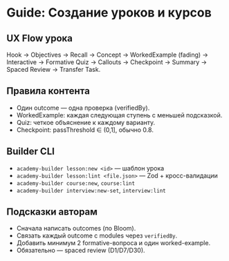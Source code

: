 # Guide: Создание уроков и курсов

## UX Flow урока
Hook → Objectives → Recall → Concept → WorkedExample (fading) → Interactive → Formative Quiz → Callouts → Checkpoint → Summary → Spaced Review → Transfer Task.

## Правила контента
- Один outcome — одна проверка (verifiedBy).
- WorkedExample: каждая следующая ступень с меньшей подсказкой.
- Quiz: четкое объяснение к каждому варианту.
- Checkpoint: passThreshold ∈ (0,1], обычно 0.8.

## Builder CLI
- `academy-builder lesson:new <id>` — шаблон урока
- `academy-builder lesson:lint <file.json>` — Zod + кросс-валидации
- `academy-builder course:new`, `course:lint`
- `academy-builder interview:new-set`, `interview:lint`

## Подсказки авторам
- Сначала написать outcomes (по Bloom).
- Связать каждый outcome с modules через `verifiedBy`.
- Добавить минимум 2 formative-вопроса и один worked-example.
- Обязательно — spaced review (D1/D7/D30).